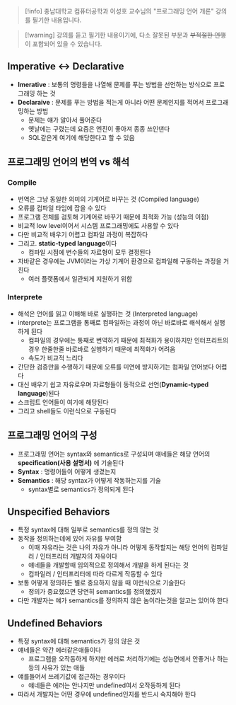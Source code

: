 > [!info] 충남대학교 컴퓨터공학과 이성호 교수님의 "프로그래밍 언어 개론" 강의를 필기한 내용입니다.

> [!warning] 강의를 듣고 필기한 내용이기에, 다소 잘못된 부분과 ~~부적절한 언행~~ 이 포함되어 있을 수 있습니다.

## Imperative <-> Declarative

- **Imerative** : 보통의 명령들을 나열해 문제를 푸는 방법을 선언하는 방식으로 프로그래밍 하는 것
- **Declaraive** : 문제를 푸는 방법을 적는게 아니라 어떤 문제인지를 적어서 프로그래밍하는 방법
	- 문제는 얘가 알아서 풀어준다
	- 옛날에는 구렸는데 요즘은 엔진이 좋아져 종종 쓰인댄다
	- SQL같은게 여기에 해당한다고 할 수 있음

## 프로그래밍 언어의 번역 vs 해석

### Compile

- 번역은 그냥 동일한 의미의 기계어로 바꾸는 것 (Compiled language)
- 오류를 컴파일 타임에 잡을 수 있다
- 프로그램 전체를 검토해 기계어로 바꾸기 때문에 최적화 가능 (성능의 이점)
- 비교적 low level이어서 시스템 프로그래밍에도 사용할 수 있다
- 다만 비교적 배우기 어렵고 컴파일 과정이 복잡하다
- 그리고. **static-typed language**이다
	- 컴파일 시점에 변수들의 자료형이 모두 결정된다
- 자바같은 경우에는 JVM이라는 가상 기계어 환경으로 컴파일해 구동하는 과정을 거친다
	- 여러 플랫폼에서 일관되게 지원하기 위함

### Interprete

- 해석은 언어를 읽고 이해해 바로 실행하는 것 (Interpreted language)
- interprete는 프로그램을 통째로 컴파일하는 과정이 아닌 바로바로 해석해서 실행하게 된다
	- 컴파일의 경우에는 통째로 번역하기 때문에 최적화가 용이하지만 인터프리트의 경우 한줄한줄 바로바로 실행하기 때문에 최적화가 어려움
	- 속도가 비교적 느리다
- 간단한 검증만을 수행하기 때문에 오류를 미연에 방지하기는 컴파일 언어보다 어렵다
- 대신 배우기 쉽고 자유로우며 자료형들이 동적으로 선언(**Dynamic-typed language**)된다
- 스크립트 언어들이 여기에 해당된다
- 그리고 shell들도 이런식으로 구동된다

## 프로그래밍 언어의 구성

- 프로그래밍 언어는 syntax와 semantics로 구성되며 얘네들은 해당 언어의 **specification(사용 설명서)** 에 기술된다
- **Syntax** : 명령어들이 어떻게 생겼는지
- **Semantics** : 해당 syntax가 어떻게 작동하는지를 기술
	- syntax별로 semantics가 정의되게 된다

## Unspecified Behaviors

- 특정 syntax에 대해 일부로 semantics를 정의 않는 것
- 동작을 정의하는데에 있어 자유를 부여함
	- 이때 자유라는 것은 나의 자유가 아니라 어떻게 동작할지는 해당 언어의 컴파일러 / 인터프리터 개발자의 자유이다
	- 얘네들을 개발할때 임의적으로 정의해서 개발을 하게 된다는 것
	- 컴파일러 / 인터프리터에 따라 다르게 작동할 수 있다
- 보통 어떻게 정의하든 별로 중요하지 않을 때 이런식으로 기술한다
	- 정의가 중요했으면 당연히 semantics를 정의했겠지
- 다만 개발자는 얘가 semantics를 정의하지 않은 놈이라는것을 알고는 있어야 한다

## Undefined Behaviors

- 특정 syntax에 대해 semantics가 정의 않은 것
- 얘네들은 약간 에러같은애들이다
	- 프로그램을 오작동하게 하지만 에러로 처리하기에는 성능면에서 안좋거나 하는 등의 사유가 있는 애들
- 얘를들어서 쓰레기값에 접근하는 경우이다
	- 얘네들은 에러는 안나지만 undefined여서 오작동하게 된다
- 따라서 개발자는 어떤 경우에 undefined인지를 반드시 숙지해야 한다